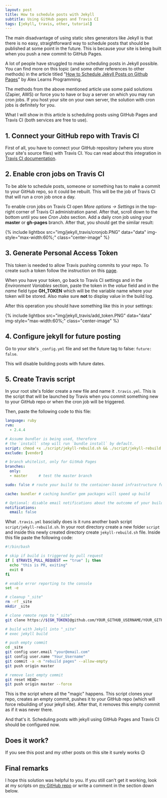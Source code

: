 ```yaml
---
layout: post
title: How to schedule posts with Jekyll
subtitle: Using GitHub pages and Travis CI
tags: [jekyll, travis, other, tutorial]
---
```


The main disadvantage of using static sites generators like Jekyll is that there is no easy, straightforward way to schedule posts that should be published at some point in the future. This is because your site is being built when you push a new commit to GitHub Pages. 

A lot of people have struggled to make scheduling posts in Jekyll possible. You can find more on this topic (and some other references to other methods) in the article titled "[How to Schedule Jekyll Posts on Github Pages]" by Alex Learns Programming.

The methods from the above mentioned article use some paid solutions (Zapier, AWS) or force you to have or buy a server on which you may run cron jobs. If you host your site on your own server, the solution with cron jobs is definitely for you.

What I will show in this article is scheduling posts using GitHub Pages and Travis CI (both services are free to use).

## 1. Connect your GitHub repo with Travis CI
First of all, you have to connect your GitHub repository (where you store your site's source files) with Travis CI. You can read about this integration in [Travis CI documentation](https://docs.travis-ci.com/user/tutorial/).

## 2. Enable cron jobs on Travis CI
To be able to schedule posts, someone or something has to make a commit to your GitHub repo, so it could be rebuilt. This will be the job of Travis CI that will run a cron job once a day.

To enable cron jobs on Travis CI open *More options -> Settings* in the top-right corner of Travis CI administration panel. After that, scroll down to the bottom until you see *Cron Jobs* section. Add a daily cron job using your **master** or **gh-pages** branch. After that, you should get the similar result:


{% include lightbox src="img/jekyll_travis/cronjob.PNG" data="data" img-style="max-width:60%;" class="center-image" %}

## 3. Generate Personal Access Token
This token is needed to allow Travis pushing commits to your repo. To create such a token follow the instruction on this [page](https://help.github.com/articles/creating-a-personal-access-token-for-the-command-line/).

When you have your token, go back to Travis CI settings and in the *Environment Variables* section, paste the token in the *value* field and in the *name* field type **GH_TOKEN** which will be the variable name where your token will be stored. Also make sure **not** to display value in the build log.

After this operation you should have something like this in your settings:

{% include lightbox src="img/jekyll_travis/add_token.PNG" data="data" img-style="max-width:60%;" class="center-image" %}

## 4. Configure jekyll for future posting
Go to your site's `_config.yml` file and set the future tag to false: `future: false`.

This will disable building posts with future dates.

## 5. Create Travis script
In your root site's folder create a new file and name it `.travis.yml`. This is the script that will be launched by Travis when you commit something new to your GitHub repo or when the cron job will be triggered.

Then, paste the following code to this file:

```yaml
language: ruby
rvm:
  - 2.4.4

# Assume bundler is being used, therefore
# the `install` step will run `bundle install` by default.
script: chmod +x ./script/jekyll-rebuild.sh && ./script/jekyll-rebuild.sh
exclude: [vendor]

# branch whitelist, only for GitHub Pages
branches:
  only:
  - master     # test the master branch

sudo: false # route your build to the container-based infrastructure for a faster build

cache: bundler # caching bundler gem packages will speed up build

# Optional: disable email notifications about the outcome of your builds
notifications:
  email: false
```

What `.travis.yml` bascially does is it runs another bash script `script/jekyll-rebuild.sh`. In your root directory create a new folder `script` and inside this newly created directory create `jekyll-rebuild.sh` file. Inside this file paste the following code:

```bash
#!/bin/bash

# skip if build is triggered by pull request
if [ $TRAVIS_PULL_REQUEST == "true" ]; then
  echo "this is PR, exiting"
  exit 0
fi

# enable error reporting to the console
set -e

# cleanup "_site"
rm -rf _site
mkdir _site

# clone remote repo to "_site"
git clone https://${GH_TOKEN}@github.com/YOUR_GITHUB_USERNAME/YOUR_GITHUB_REPO --branch master _site

# build with Jekyll into "_site"
# exec jekyll build

# push empty commit
cd _site
git config user.email "your@email.com"
git config user.name "Your_Username"
git commit -a -m "rebuild pages" --allow-empty
git push origin master

# remove last empty commit
git reset HEAD~
git push origin master --force
```

This is the script where all the "magic" happens. This script clones your repo, creates an empty commit, pushes it to your GitHub repo (which will force rebuilding of your jekyll site). After that, it removes this empty commit as if it was never there.

And that's it. Scheduling posts with jekyll using GitHub Pages and Travis CI should be configured now.

## Does it work?

If you see this post and my other posts on this site it surely works :wink:

## Final remarks

I hope this solution was helpful to you. If you still can't get it working, look at my scripts on [my GitHub repo](https://github.com/Shot511/shot511.github.io) or write a comment in the section down below.

[How to Schedule Jekyll Posts on Github Pages]: https://code.alxmjo.com/how-to-schedule-posts-with-jekyll/
